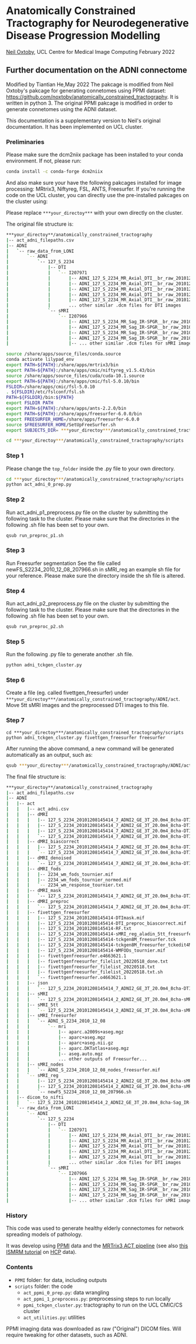 # Anatomically Constrained Tractography for Neurodegenerative Disease Progression Modelling

[Neil Oxtoby](https://github.com/noxtoby), UCL Centre for Medical Image Computing
February 2022

## Further documentation on the ADNI connectome

Modified by Tiantian He,May 2022
The pakcage is modified from Neil Oxtoby's pakcage for generating connetomes using PPMI dataset: https://github.com/noxtoby/anatomically_constrained_tractography. It is written in python 3.
The original PPMI pakcage is modified in order to generate connetomes using the ADNI dataset.  

This documentation is a supplementary version to Neil's original documentation. It has been implemented on UCL cluster.

### Preliminaries


Please make sure the dcm2niix package has been installed to your conda environment. If not, please run:
```bash
conda install -c conda-forge dcm2niix 
```
And also make sure your have the following pakcages installed for image processing:
MRtrix3, Niftyreg, FSL, ANTS, Freesurfer.
If you're running the code on the UCL cluster, you can directly use the pre-installed pakcages on the cluster using:

Please replace ```***your_directoy***``` with your own directly on the cluster. 

The original file structure is:
```bash
***your_directoy**/anatomically_constrained_tractography
|-- act_adni_filepaths.csv
|-- ADNI
|   `-- raw_data_from_LONI
|       `-- ADNI
|           `-- 127_S_2234
|               |-- DTI
|               |   `-- I207971
|               |       |-- ADNI_127_S_2234_MR_Axial_DTI__br_raw_20101209083912264_224_S96119_I207971.dcm
|               |       |-- ADNI_127_S_2234_MR_Axial_DTI__br_raw_20101209083912736_1886_S96119_I207971.dcm
|               |       |-- ADNI_127_S_2234_MR_Axial_DTI__br_raw_20101209083912799_327_S96119_I207971.dcm
|               |       |-- ADNI_127_S_2234_MR_Axial_DTI__br_raw_20101209083912852_1844_S96119_I207971.dcm
|               |       |-- ADNI_127_S_2234_MR_Axial_DTI__br_raw_20101209083912949_532_S96119_I207971.dcm
|               |       ... other similar .dcm files for DTI images
|               `-- sMRI
|                   `-- I207966
|                       |-- ADNI_127_S_2234_MR_Sag_IR-SPGR__br_raw_20101209083912900_76_S96115_I207966.dcm
|                       |-- ADNI_127_S_2234_MR_Sag_IR-SPGR__br_raw_20101209083913389_153_S96115_I207966.dcm
|                       |-- ADNI_127_S_2234_MR_Sag_IR-SPGR__br_raw_20101209083913434_147_S96115_I207966.dcm
|                       |-- ADNI_127_S_2234_MR_Sag_IR-SPGR__br_raw_20101209083913533_131_S96115_I207966.dcm
|                       |-- ... other similar .dcm files for sMRI images
```

```bash
source /share/apps/source_files/conda.source
conda activate lilypad_env 
export PATH=${PATH}:/share/apps/mrtrix3/bin
export PATH=${PATH}:/share/apps/cmic/niftyreg_v1.5.43/bin
source /share/apps/source_files/cuda/cuda-10.1.source
export PATH=${PATH}:/share/apps/cmic/fsl-5.0.10/bin
FSLDIR=/share/apps/cmic/fsl-5.0.10
. ${FSLDIR}/etc/fslconf/fsl.sh
PATH=${FSLDIR}/bin:${PATH}
export FSLDIR PATH
export PATH=${PATH}:/share/apps/ants-2.2.0/bin
export PATH=${PATH}:/share/apps/freesurfer-6.0.0/bin
export FREESURFER_HOME=/share/apps/freesurfer-6.0.0
source $FREESURFER_HOME/SetUpFreeSurfer.sh
export SUBJECTS_DIR= ***your_directoy***/anatomically_constrained_tractography

cd ***your_directoy***/anatomically_constrained_tractography/scripts
```
### Step 1

Please change the ```top_folder``` inside the .py file to your own directory.
```bash
cd ***your_directoy***/anatomically_constrained_tractography/scripts
python act_adni_0_prep.py
```
### Step 2
Run act_adni_p1_preprocess.py file on the cluster by submitting the following task to the cluster. Please make sure that the directories in the following .sh file has been set to your own.
```bash
qsub run_preproc_p1.sh
```
### Step 3 
Run Freesurfer segmentation
See the file called newFS_S2234_2010_12_08_207966.sh in sMRI_reg an example sh file for your reference. Please make sure the directory inside the sh file is altered.

### Step 4 
Run act_adni_p2_preprocess.py file on the cluster by submitting the following task to the cluster. Please make sure that the directories in the following .sh file has been set to your own.
```bash
qsub run_preproc_p2.sh
```

### Step 5

Run the following .py file to generate another .sh file.

```bash
python adni_tckgen_cluster.py
```
### Step 6
Create a file (eg. called fivettgen_freesurfer) under ```***your_directoy***/anatomically_constrained_tractography/ADNI/act```. Move 5tt sMRI images and the preprocessed DTI images to this file. 

### Step 7
```
cd ***your_directoy***/anatomically_constrained_tractography/scripts
python adni_tckgen_cluster.py fivettgen_freesurfer freesurfer
```
After running the above command, a new command will be generated automatically as an output, such as:
```bash
qsub ***your_directoy***/anatomically_constrained_tractography/ADNI/act/fivettgen_freesurfer/fivettgenfreesurfer_filelist_20220518.txt.sh
```

The final file structure is:
```bash
***your_directoy**/anatomically_constrained_tractography
|-- act_adni_filepaths.csv
|-- ADNI
|   |-- act
|   |   |-- act_adni.csv
|   |   |-- dMRI
|   |   |   |-- 127_S_2234_20101208145414_7_ADNI2_GE_3T_20.0m4_8cha-DTI.bval
|   |   |   |-- 127_S_2234_20101208145414_7_ADNI2_GE_3T_20.0m4_8cha-DTI.bvec
|   |   |   |-- 127_S_2234_20101208145414_7_ADNI2_GE_3T_20.0m4_8cha-DTI.mif
|   |   |   `-- 127_S_2234_20101208145414_7_ADNI2_GE_3T_20.0m4_8cha-DTI.nii.gz
|   |   |-- dMRI_biascorrect
|   |   |   |-- 127_S_2234_20101208145414_7_ADNI2_GE_3T_20.0m4_8cha-DTI_preproc_biascorrect.mif
|   |   |   `-- 127_S_2234_20101208145414_7_ADNI2_GE_3T_20.0m4_8cha-DTI_preproc_biascorrect.nii.gz
|   |   |-- dMRI_denoised
|   |   |   `-- 127_S_2234_20101208145414_7_ADNI2_GE_3T_20.0m4_8cha-DTI_denoised.mif
|   |   |-- dMRI_fods
|   |   |   |-- 2234_wm_fods_tournier.mif
|   |   |   |-- 2234_wm_fods_tournier_normed.mif
|   |   |   `-- 2234_wm_response_tournier.txt
|   |   |-- dMRI_mask
|   |   |   `-- 127_S_2234_20101208145414_7_ADNI2_GE_3T_20.0m4_8cha-DTI_preproc_biascorrect_mask.mif
|   |   |-- dMRI_preproc
|   |   |   `-- 127_S_2234_20101208145414_7_ADNI2_GE_3T_20.0m4_8cha-DTI_preproc.mif
|   |   |-- fivettgen_freesurfer
|   |   |   |-- 127_S_2234_20101208145414-DTImask.mif
|   |   |   |-- 127_S_2234_20101208145414-DTI_preproc_biascorrect.mif
|   |   |   |-- 127_S_2234_20101208145414-RF.txt
|   |   |   |-- 127_S_2234_20101208145414-sMRI_reg_aladin_5tt_freesurfer.mif
|   |   |   |-- 127_S_2234_20101208145414-tckgen8M_freesurfer.tck
|   |   |   |-- 127_S_2234_20101208145414-tckgen8M_freesurfer_tckedit4M.tck
|   |   |   |-- 127_S_2234_20101208145414-WMFODs_tournier.mif
|   |   |   |-- fivettgenfreesurfer.e4663621.1
|   |   |   |-- fivettgenfreesurfer_filelist_20220518_done.txt
|   |   |   |-- fivettgenfreesurfer_filelist_20220518.txt
|   |   |   |-- fivettgenfreesurfer_filelist_20220518.txt.sh
|   |   |   `-- fivettgenfreesurfer.o4663621.1
|   |   |-- json
|   |   |   `-- 127_S_2234_20101208145414_7_ADNI2_GE_3T_20.0m4_8cha-DTI.json
|   |   |-- sMRI
|   |   |   `-- 127_S_2234_20101208145414_2_ADNI2_GE_3T_20.0m4_8cha-sMRI.nii.gz
|   |   |-- sMRI_5tt
|   |   |   `-- 127_S_2234_20101208145414_2_ADNI2_GE_3T_20.0m4_8cha-sMRI_reg_aladin_5tt_freesurfer.mif
|   |   |-- sMRI_freesurfer
|   |   |   `-- ADNI_S_2234_2010_12_08
|   |   |       `-- mri
|   |   |           |-- aparc.a2009s+aseg.mgz
|   |   |           |-- aparc+aseg.mgz
|   |   |           |-- aparc+aseg.nii.gz
|   |   |           |-- aparc.DKTatlas+aseg.mgz
|   |   |           |-- aseg.auto.mgz
|   |   |           ... other outputs of Freesurfer...
|   |   |-- sMRI_nodes
|   |   |   `-- ADNI_S_2234_2010_12_08_nodes_freesurfer.mif
|   |   `-- sMRI_reg
|   |       |-- 127_S_2234_20101208145414_2_ADNI2_GE_3T_20.0m4_8cha-sMRI_reg_aladin.nii.gz
|   |       |-- 127_S_2234_20101208145414_2_ADNI2_GE_3T_20.0m4_8cha-sMRI_reg_aladin_transform.txt
|   |       `-- newFS_S2234_2010_12_08_207966.sh
|   |-- dicom_to_nifti
|   |   `-- 127_S_2234_20101208145414_2_ADNI2_GE_3T_20.0m4_8cha-Sag_IR-SPGR.json
|   `-- raw_data_from_LONI
|       `-- ADNI
|           `-- 127_S_2234
|               |-- DTI
|               |   `-- I207971
|               |       |-- ADNI_127_S_2234_MR_Axial_DTI__br_raw_20101209083912264_224_S96119_I207971.dcm
|               |       |-- ADNI_127_S_2234_MR_Axial_DTI__br_raw_20101209083912736_1886_S96119_I207971.dcm
|               |       |-- ADNI_127_S_2234_MR_Axial_DTI__br_raw_20101209083912799_327_S96119_I207971.dcm
|               |       |-- ADNI_127_S_2234_MR_Axial_DTI__br_raw_20101209083912852_1844_S96119_I207971.dcm
|               |       |-- ADNI_127_S_2234_MR_Axial_DTI__br_raw_20101209083912949_532_S96119_I207971.dcm
|               |       ... other similar .dcm files for DTI images
|               `-- sMRI
|                   `-- I207966
|                       |-- ADNI_127_S_2234_MR_Sag_IR-SPGR__br_raw_20101209083912900_76_S96115_I207966.dcm
|                       |-- ADNI_127_S_2234_MR_Sag_IR-SPGR__br_raw_20101209083913389_153_S96115_I207966.dcm
|                       |-- ADNI_127_S_2234_MR_Sag_IR-SPGR__br_raw_20101209083913434_147_S96115_I207966.dcm
|                       |-- ADNI_127_S_2234_MR_Sag_IR-SPGR__br_raw_20101209083913533_131_S96115_I207966.dcm
|                       |-- ... other similar .dcm files for sMRI images
```
### History
This code was used to generate healthy elderly connectomes for network spreading models of pathology. 

It was develop using [PPMI](https://ppmi-info.org) data and the [MRTrix3 ACT pipeline](https://mrtrix.readthedocs.io/en/dev/quantitative_structural_connectivity/act.html) (see also [this ISMRM tutorial](https://mrtrix.readthedocs.io/en/dev/quantitative_structural_connectivity/ismrm_hcp_tutorial.html) on [HCP](http://www.humanconnectomeproject.org/) data).


### Contents

- `PPMI` folder: for data, including outputs
- `scripts` folder: the code
  - `act_ppmi_0_prep.py`: data wrangling
  - `act_ppmi_1_preprocess.py`: preprocessing steps to run locally
  - `ppmi_tckgen_cluster.py`: tractography to run on the UCL CMIC/CS cluster
  - `act_utilities.py`: utilities

PPMI imaging data was downloaded as raw ("Original") DICOM files. Will require tweaking for other datasets, such as ADNI.
